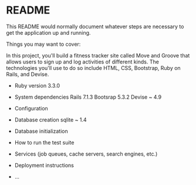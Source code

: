 # README

This README would normally document whatever steps are necessary to get the
application up and running.

Things you may want to cover:

In this project, you'll build a fitness tracker site called Move and Groove that allows users to sign up and log activities of different kinds. The technologies you'll use to do so include HTML, CSS, Bootstrap, Ruby on Rails, and Devise. 

* Ruby version
3.3.0
* System dependencies
Rails 7.1.3
Bootsrap 5.3.2
Devise ~ 4.9
* Configuration

* Database creation
sqlite ~ 1.4  

* Database initialization

* How to run the test suite

* Services (job queues, cache servers, search engines, etc.)

* Deployment instructions

* ...
